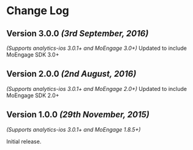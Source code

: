 Change Log
==========

Version 3.0.0 *(3rd September, 2016)*
-------------------------------------------
*(Supports analytics-ios 3.0.1+ and MoEngage 3.0+)*
Updated to include MoEngage SDK 3.0+

Version 2.0.0 *(2nd August, 2016)*
-------------------------------------------
*(Supports analytics-ios 3.0.1+ and MoEngage 2.0+)*
Updated to include MoEngage SDK 2.0+

Version 1.0.0 *(29th November, 2015)*
-------------------------------------------
*(Supports analytics-ios 3.0.1+ and MoEngage 1.8.5+)*

Initial release.
